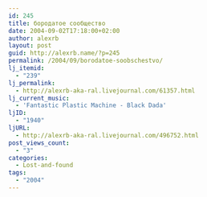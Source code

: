 ```yaml
---
id: 245
title: бородатое сообщество
date: 2004-09-02T17:18:00+02:00
author: alexrb
layout: post
guid: http://alexrb.name/?p=245
permalink: /2004/09/borodatoe-soobschestvo/
lj_itemid:
  - "239"
lj_permalink:
  - http://alexrb-aka-ral.livejournal.com/61357.html
lj_current_music:
  - 'Fantastic Plastic Machine - Black Dada'
ljID:
  - "1940"
ljURL:
  - http://alexrb-aka-ral.livejournal.com/496752.html
post_views_count:
  - "3"
categories:
  - Lost-and-found
tags:
  - "2004"
---
```

<lj comm="o_borode">